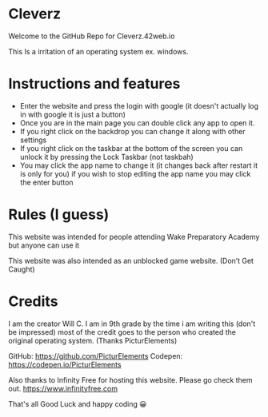 # Cleverz
Welcome to the GitHub Repo for Cleverz.42web.io 

This Is a irritation of an operating system ex. windows. 

# Instructions and features

* Enter the website and press the login with google (it doesn't actually log in with google it is just a button)
* Once you are in the main page you can double click any app to open it.
* If you right click on the backdrop you can change it along with other settings 
* If you right click on the taskbar at the bottom of the screen you can unlock it by pressing the Lock Taskbar (not taskbah) 
* You may click the app name to change it (it changes back after restart it is only for you) if you wish to stop editing the app name you may click the enter button

# Rules (I guess)

This website was intended for people attending Wake Preparatory Academy but anyone can use it

This website was also intended as an unblocked game website. (Don’t Get Caught) 

# Credits

I am the creator Will C. I am in 9th grade by the time i am writing this (don't be impressed) most of the credit goes to the person who created the original operating system. (Thanks PicturElements)


GitHub: https://github.com/PicturElements
Codepen: https://codepen.io/PicturElements


Also thanks to Infinity Free for hosting this website. Please go check them out.
https://www.infinityfree.com 

That's all Good Luck and happy coding 😀







